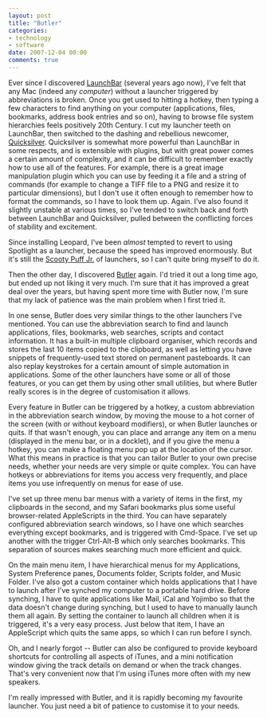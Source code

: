 ```yaml
---
layout: post
title: "Butler"
categories:
- technology
- software
date: 2007-12-04 00:00
comments: true
---
```


<p>Ever since I discovered <a href="http://www.obdev.at/products/launchbar/index.html">LaunchBar</a> (several years ago now), I've felt that any Mac (indeed any <em>computer</em>) without a launcher triggered by abbreviations is broken. Once you get used to hitting a hotkey, then typing a few characters to find anything on your computer (applications, files, bookmarks, address book entries and so on), having to browse file system hierarchies feels positively 20th Century. I cut my launcher teeth on LaunchBar, then switched to the dashing and rebellious newcomer, <a href="http://blacktree.com/">Quicksilver</a>. Quicksilver is somewhat more powerful than LaunchBar in some respects, and is extensible with plugins, but with great power comes a certain amount of complexity, and it can be difficult to remember exactly how to use all of the features. For example, there is a great image manipulation plugin which you can use by feeding it a file and a string of commands (for example to change a TIFF file to a PNG and resize it to particular dimensions), but I don't use it often enough to remember how to format the commands, so I have to look them up. Again. I've also found it slightly unstable at various times, so I've tended to switch back and forth between LaunchBar and Quicksilver, pulled between the conflicting forces of stability and excitement.</p>

<p>Since installing Leopard, I've been <em>almost</em> tempted to revert to using Spotlight as a launcher, because the speed has improved enormously. But it's still the <a href="http://en.wikipedia.org/wiki/The_Why_of_Fry">Scooty Puff Jr.</a> of launchers, so I can't quite bring myself to do it.</p>

<p>Then the other day, I discovered <a href="http://manytricks.com/butler/">Butler</a> again. I'd tried it out a long time ago, but ended up not liking it very much. I'm sure that it has improved a great deal over the years, but having spent more time with Butler now, I'm sure that my lack of patience was the main problem when I first tried it.</p>

<p>In one sense, Butler does very similar things to the other launchers I've mentioned. You can use the abbreviation search to find and launch applications, files, bookmarks, web searches, scripts and contact information. It has a built-in multiple clipboard organiser, which records and stores the last 10 items copied to the clipboard, as well as letting you have snippets of frequently-used text stored on permanent pasteboards. It can also replay keystrokes for a certain amount of simple automation in applications. Some of the other launchers have some or all of those features, or you can get them by using other small utilities, but where Butler really scores is in the degree of customisation it allows.</p>

<p>Every feature in Butler can be triggered by a hotkey, a custom abbreviation in the abbreviation search window, by moving the mouse to a hot corner of the screen (with or without keyboard modifiers), or when Butler launches or quits. If that wasn't enough, you can place and arrange any item on a menu (displayed in the menu bar, or in a docklet), and if you give the menu a hotkey, you can make a floating menu pop up at the location of the cursor. What this means in practice is that you can tailor Butler to your own precise needs, whether your needs are very simple or quite complex. You can have hotkeys or abbreviations for items you access very frequently, and place items you use infrequently on menus for ease of use.</p>

<p>I've set up three menu bar menus with a variety of items in the first, my clipboards in the second, and my Safari bookmarks plus some useful browser-related AppleScripts in the third. You can have separately configured abbreviation search windows, so I have one which searches everything except bookmarks, and is triggered with Cmd-Space. I've set up another with the trigger Ctrl-Alt-B which only searches bookmarks. This separation of sources makes searching much more efficient and quick.</p>

<p>On the main menu item, I have hierarchical menus for my Applications, System Preference panes, Documents folder, Scripts folder, and Music Folder. I've also got a custom container which holds applications that I have to launch after I've synched my computer to a portable hard drive. Before synching, I have to quite applications like Mail, iCal and Yojimbo so that the data doesn't change during synching, but I used to have to manually launch them all again. By setting the container to launch all children when it is triggered, it's a very easy process. Just below that item, I have an AppleScript which quits the same apps, so which I can run before I synch.</p>

<p>Oh, and I nearly forgot -- Butler can also be configured to provide keyboard shortcuts for controlling all aspects of iTunes, and a mini notification window giving the track details on demand or when the track changes. That's very convenient now that I'm using iTunes more often with my new speakers.</p>

<p>I'm really impressed with Butler, and it is rapidly becoming my favourite launcher. You just need a bit of patience to customise it to your needs.</p>
